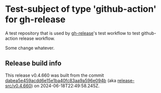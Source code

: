 # Test-subject of type 'github-action' for gh-release

A test repository that is used by [gh-release](https://github.com/kattecon/gh-release)'s test workflow to test github-action release workflow.

Some change whatever.


## Release build info

This release v0.4.660 was built from the commit [dabea5e459acdd6e15e1ba40fc83aa9a596e094b](https://github.com/kattecon/gh-release-test-ga/tree/dabea5e459acdd6e15e1ba40fc83aa9a596e094b) (aka [release-src/v0.4.660](https://github.com/kattecon/gh-release-test-ga/tree/release-src/v0.4.660)) on 2024-06-18T22:49:58.245Z.
        